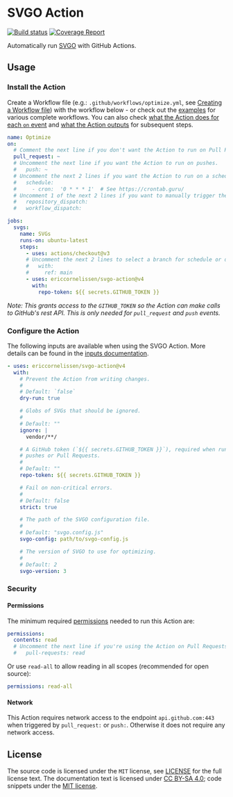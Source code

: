 # SVGO Action

[![Build status][ci-image]][ci-url]
[![Coverage Report][coverage-image]][coverage-url]

Automatically run [SVGO] with GitHub Actions.

## Usage

### Install the Action

Create a Workflow file (e.g.: `.github/workflows/optimize.yml`, see [Creating a
Workflow file]) with the workflow below - or check out the [examples] for
various complete workflows. You can also check [what the Action does for each
`on` event] and [what the Action outputs] for subsequent steps.

```yml
name: Optimize
on:
  # Comment the next line if you don't want the Action to run on Pull Requests.
  pull_request: ~
  # Uncomment the next line if you want the Action to run on pushes.
  #   push: ~
  # Uncomment the next 2 lines if you want the Action to run on a schedule.
  #   schedule:
  #     - cron:  '0 * * * 1'  # See https://crontab.guru/
  # Uncomment 1 of the next 2 lines if you want to manually trigger the Action.
  #   repository_dispatch:
  #   workflow_dispatch:

jobs:
  svgs:
    name: SVGs
    runs-on: ubuntu-latest
    steps:
      - uses: actions/checkout@v3
      # Uncomment the next 2 lines to select a branch for schedule or dispatch.
      #   with:
      #     ref: main
      - uses: ericcornelissen/svgo-action@v4
        with:
          repo-token: ${{ secrets.GITHUB_TOKEN }}
```

_Note: This grants access to the `GITHUB_TOKEN` so the Action can make calls to
GitHub's rest API. This is only needed for `pull_request` and `push` events._

### Configure the Action

The following inputs are available when using the SVGO Action. More details can
be found in the [inputs documentation].

```yml
- uses: ericcornelissen/svgo-action@v4
  with:
    # Prevent the Action from writing changes.
    #
    # Default: `false`
    dry-run: true

    # Globs of SVGs that should be ignored.
    #
    # Default: ""
    ignore: |
      vendor/**/

    # A GitHub token (`${{ secrets.GITHUB_TOKEN }}`), required when running on
    # pushes or Pull Requests.
    #
    # Default: ""
    repo-token: ${{ secrets.GITHUB_TOKEN }}

    # Fail on non-critical errors.
    #
    # Default: false
    strict: true

    # The path of the SVGO configuration file.
    #
    # Default: "svgo.config.js"
    svgo-config: path/to/svgo-config.js

    # The version of SVGO to use for optimizing.
    #
    # Default: 2
    svgo-version: 3
```

### Security

#### Permissions

The minimum required [permissions] needed to run this Action are:

```yml
permissions:
  contents: read
  # Uncomment the next line if you're using the Action on Pull Requests
  #   pull-requests: read
```

Or use `read-all` to allow reading in all scopes (recommended for open source):

```yml
permissions: read-all
```

#### Network

This Action requires network access to the endpoint `api.github.com:443` when
triggered by `pull_request:` or `push:`. Otherwise it does not require any
network access.

## License

The source code is licensed under the `MIT` license, see [LICENSE] for the full
license text. The documentation text is licensed under [CC BY-SA 4.0]; code
snippets under the [MIT license].

[ci-url]: https://github.com/ericcornelissen/svgo-action/actions/workflows/check.yml
[ci-image]: https://github.com/ericcornelissen/svgo-action/actions/workflows/check.yml/badge.svg
[coverage-url]: https://codecov.io/gh/ericcornelissen/svgo-action
[coverage-image]: https://codecov.io/gh/ericcornelissen/svgo-action/branch/main/graph/badge.svg

[cc by-sa 4.0]: https://creativecommons.org/licenses/by-sa/4.0/
[creating a workflow file]: https://docs.github.com/en/actions/learn-github-actions/introduction-to-github-actions#create-an-example-workflow
[examples]: ./docs/examples.md
[inputs documentation]: ./docs/inputs.md
[license]: ./LICENSE
[mit license]: https://opensource.org/license/mit/
[permissions]: https://docs.github.com/en/actions/learn-github-actions/workflow-syntax-for-github-actions#permissions
[svgo]: https://github.com/svg/svgo
[what the action does for each `on` event]: ./docs/events.md
[what the action outputs]: ./docs/outputs.md
